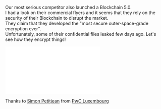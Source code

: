 Our most serious competitor also launched a Blockchain 5.0.  
I had a look on their commercial flyers and it seems that they rely on the
security of their Blockchain to disrupt the market.  
They claim that they developed the "most secure outer-space-grade encryption
ever".  
Unfortunately, some of their confidential files leaked few days ago.
Let's see how they encrypt things! 

![Challenge](./File_that_ROX.txt) 

Thanks to [Simon Petitjean]( https://twitter.com/simonpetitjean ) from
[PwC Luxembourg]( https://www.pwc.lu/en/careers/campus-job-search/description.html?wdjobreqid=30607WD&wdcountry=LUX&wdjobsite=Global_Campus_Careers )
